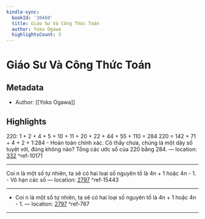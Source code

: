 ```yaml
---
kindle-sync:
  bookId: '30460'
  title: Giáo Sư Và Công Thức Toán
  author: Yoko Ogawa
  highlightsCount: 3
---
```

# Giáo Sư Và Công Thức Toán
## Metadata
* Author: [[Yoko Ogawa]]

## Highlights
220: 1 + 2 + 4 + 5 + 10 + 11 + 20 + 22 + 44 + 55 + 110 = 284 220 = 142 + 71 + 4 + 2 + 1:284 - Hoàn toàn chính xác. Cô thấy chưa, chúng là một dãy số tuyệt vời, đúng không nào? Tổng các ước số của 220 bằng 284. — location: [332]() ^ref-10171

---
Coi n là một số tự nhiên, ta sẽ có hai loại số nguyên tố là 4n + 1 hoặc 4n - 1. - Vô hạn các số — location: [2797]() ^ref-15443

---
- Coi n là một số tự nhiên, ta sẽ có hai loại số nguyên tố là 4n + 1 hoặc 4n - 1. — location: [2797]() ^ref-767

---
